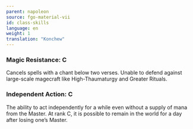 ```yaml
---
parent: napoleon
source: fgo-material-vii
id: class-skills
language: en
weight: 1
translation: "Konchew"
---
```


### Magic Resistance: C

Cancels spells with a chant below two verses.
Unable to defend against large-scale magecraft like High-Thaumaturgy and Greater Rituals.
 
### Independent Action: C

The ability to act independently for a while even without a supply of mana from the Master.
At rank C, it is possible to remain in the world for a day after losing one’s Master.
